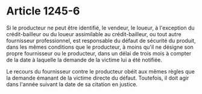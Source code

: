 # Article 1245-6

Si le producteur ne peut être identifié, le vendeur, le loueur, à l'exception du crédit-bailleur ou du loueur assimilable au crédit-bailleur, ou tout autre fournisseur professionnel, est responsable du défaut de sécurité du produit, dans les mêmes conditions que le producteur, à moins qu'il ne désigne son propre fournisseur ou le producteur, dans un délai de trois mois à compter de la date à laquelle la demande de la victime lui a été notifiée.

Le recours du fournisseur contre le producteur obéit aux mêmes règles que la demande émanant de la victime directe du défaut. Toutefois, il doit agir dans l'année suivant la date de sa citation en justice.
